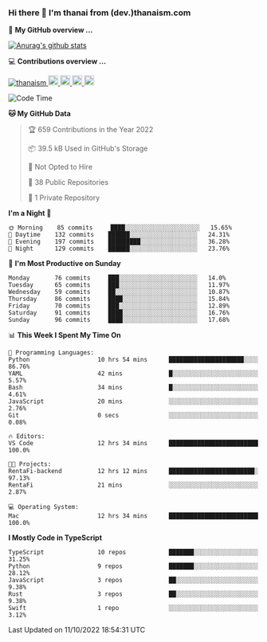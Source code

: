 ### Hi there 👋 I'm thanai from (dev.)thanaism.com

<!-- バッジ関連 -->
<!--
メイン：https://shields.io/category/social
GitHub view：https://github.com/antonkomarev/github-profile-views-counter
Qiita contributions：https://qiita.com/mikkame/items/f2c60d9caf8a8e38ec50
 -->

🍎 **My GitHub overview ...**

<!-- GitHubトロフィー -->
<!--
https://github.com/ryo-ma/github-profile-trophy
 -->

<!-- [![trophy](https://github-profile-trophy.vercel.app/?username=thanaism)](https://github.com/thanaism/thanaism) -->

<!-- GitHubステータス -->
<!--
https://github.com/anuraghazra/github-readme-stats
 -->

[![Anurag's github stats](https://github-readme-stats.vercel.app/api?username=thanaism&count_private=true&show_icons=true)](https://github.com/thanaism/thanaism)

<!-- [![ReadMe Card](https://github-readme-stats.vercel.app/api/pin/?username=thanaism&repo=thanaism)](https://github.com/thanaism/thanaism) -->

<!-- Skill icons -->
<!--
https://rahuldkjain.github.io/gh-profile-readme-generator/
 -->

💻 **Contributions overview ...**

<p align="left">

  <a href="https://github.com/thanaism/thanaism/">
    <img src="https://komarev.com/ghpvc/?username=thanaism" alt="thanaism" />
  </a>
  <a href="http://twitter.com/okinawa__noodle">
    <img height="20" src="https://img.shields.io/twitter/follow/okinawa__noodle?label=Twitter&logo=twitter&style=flat" />
  </a>
  <a href="https://github.com/thanaism">
    <img height="20" src="https://img.shields.io/github/followers/thanaism?label=follow&logo=github&style=flat" />
  </a>
  <!-- <a href="https://www.reddit.com/user/thanaism">
    <img height="20" src="https://img.shields.io/reddit/user-karma/combined/thanaism?label=Reddit&logo=reddit&style=flat" />
  </a>
  <a href="https://stackoverflow.com/users/5720201/thanaism">
    <img height="20" src="https://img.shields.io/stackexchange/stackoverflow/r/5720201?label=StackOverflow&logo=stack-overflow&style=flat" /> -->
  </a>
  <a href="http://qiita.com/thanai">
    <img height="20" src="https://qiita-badge.apiapi.app/s/thanai/posts.svg" />
  </a>
  <//qiita.com/thanai">
    <img height="20" src="https://qiita-badge.apiapi.app/s/thanai/contributions.svg" />
  </a>
</p>

<!--START_SECTION:waka-->
![Code Time](http://img.shields.io/badge/Code%20Time-1%2C043%20hrs%2029%20mins-blue)

**🐱 My GitHub Data** 

> 🏆 659 Contributions in the Year 2022
 > 
> 📦 39.5 kB Used in GitHub's Storage 
 > 
> 🚫 Not Opted to Hire
 > 
> 📜 38 Public Repositories 
 > 
> 🔑 1 Private Repository 
 > 
**I'm a Night 🦉** 

```text
🌞 Morning    85 commits     ████░░░░░░░░░░░░░░░░░░░░░   15.65% 
🌆 Daytime    132 commits    ██████░░░░░░░░░░░░░░░░░░░   24.31% 
🌃 Evening    197 commits    █████████░░░░░░░░░░░░░░░░   36.28% 
🌙 Night      129 commits    ██████░░░░░░░░░░░░░░░░░░░   23.76%

```
📅 **I'm Most Productive on Sunday** 

```text
Monday       76 commits     ███░░░░░░░░░░░░░░░░░░░░░░   14.0% 
Tuesday      65 commits     ███░░░░░░░░░░░░░░░░░░░░░░   11.97% 
Wednesday    59 commits     ██░░░░░░░░░░░░░░░░░░░░░░░   10.87% 
Thursday     86 commits     ████░░░░░░░░░░░░░░░░░░░░░   15.84% 
Friday       70 commits     ███░░░░░░░░░░░░░░░░░░░░░░   12.89% 
Saturday     91 commits     ████░░░░░░░░░░░░░░░░░░░░░   16.76% 
Sunday       96 commits     ████░░░░░░░░░░░░░░░░░░░░░   17.68%

```


📊 **This Week I Spent My Time On** 

```text
💬 Programming Languages: 
Python                   10 hrs 54 mins      █████████████████████░░░░   86.76% 
YAML                     42 mins             █░░░░░░░░░░░░░░░░░░░░░░░░   5.57% 
Bash                     34 mins             █░░░░░░░░░░░░░░░░░░░░░░░░   4.61% 
JavaScript               20 mins             ░░░░░░░░░░░░░░░░░░░░░░░░░   2.76% 
Git                      0 secs              ░░░░░░░░░░░░░░░░░░░░░░░░░   0.08%

🔥 Editors: 
VS Code                  12 hrs 34 mins      █████████████████████████   100.0%

🐱‍💻 Projects: 
RentaFi-backend          12 hrs 12 mins      ████████████████████████░   97.13% 
RentaFi                  21 mins             ░░░░░░░░░░░░░░░░░░░░░░░░░   2.87%

💻 Operating System: 
Mac                      12 hrs 34 mins      █████████████████████████   100.0%

```

**I Mostly Code in TypeScript** 

```text
TypeScript               10 repos            ███████░░░░░░░░░░░░░░░░░░   31.25% 
Python                   9 repos             ███████░░░░░░░░░░░░░░░░░░   28.12% 
JavaScript               3 repos             ██░░░░░░░░░░░░░░░░░░░░░░░   9.38% 
Rust                     3 repos             ██░░░░░░░░░░░░░░░░░░░░░░░   9.38% 
Swift                    1 repo              ░░░░░░░░░░░░░░░░░░░░░░░░░   3.12%

```



 Last Updated on 11/10/2022 18:54:31 UTC
<!--END_SECTION:waka-->
